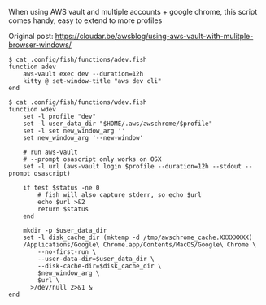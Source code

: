 When using AWS vault and multiple accounts + google chrome, this script comes handy, easy to extend to more profiles

Original post: https://cloudar.be/awsblog/using-aws-vault-with-mulitple-browser-windows/


```
$ cat .config/fish/functions/adev.fish
function adev
	aws-vault exec dev --duration=12h
	kitty @ set-window-title "aws dev cli"
end
```

```
$ cat .config/fish/functions/wdev.fish
function wdev
    set -l profile "dev"
    set -l user_data_dir "$HOME/.aws/awschrome/$profile"
    set -l set new_window_arg ''
    set new_window_arg '--new-window'

    # run aws-vault
    # --prompt osascript only works on OSX
    set -l url (aws-vault login $profile --duration=12h --stdout --prompt osascript)

    if test $status -ne 0
        # fish will also capture stderr, so echo $url
        echo $url >&2
        return $status
    end

    mkdir -p $user_data_dir
    set -l disk_cache_dir (mktemp -d /tmp/awschrome_cache.XXXXXXXX)
    /Applications/Google\ Chrome.app/Contents/MacOS/Google\ Chrome \
        --no-first-run \
        --user-data-dir=$user_data_dir \
        --disk-cache-dir=$disk_cache_dir \
        $new_window_arg \
        $url \
      >/dev/null 2>&1 &
end
```